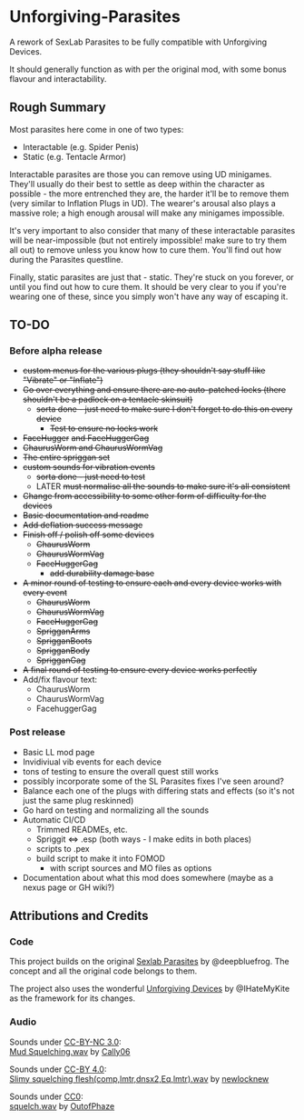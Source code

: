 # Unforgiving-Parasites
A rework of SexLab Parasites to be fully compatible with Unforgiving Devices.

It should generally function as with per the original mod, with some bonus flavour and interactability.

## Rough Summary

Most parasites here come in one of two types:
 - Interactable (e.g. Spider Penis)
 - Static (e.g. Tentacle Armor)

Interactable parasites are those you can remove using UD minigames. They'll usually do their best to settle as deep within the character as possible - the more entrenched they are, the harder it'll be to remove them (very similar to Inflation Plugs in UD). The wearer's arousal also plays a massive role; a high enough arousal will make any minigames impossible.

It's very important to also consider that many of these interactable parasites will be near-impossible (but not entirely impossible! make sure to try them all out) to remove unless you know how to cure them. You'll find out how during the Parasites questline.

Finally, static parasites are just that - static. They're stuck on you forever, or until you find out how to cure them. It should be very clear to you if you're wearing one of these, since you simply won't have any way of escaping it.

## TO-DO

### Before alpha release
 - ~~custom menus for the various plugs (they shouldn't say stuff like "Vibrate" or "Inflate")~~
- ~~Go over everything and ensure there are no auto-patched locks (there shouldn't be a padlock on a tentacle skinsuit)~~
  - ~~sorta done - just need to make sure I don't forget to do this on every device~~
    - ~~Test to ensure no locks work~~
- ~~FaceHugger~~ ~~and FaceHuggerGag~~
- ~~ChaurusWorm and ChaurusWormVag~~
- ~~The entire spriggan set~~
- ~~custom sounds for vibration events~~
  - ~~sorta done - just need to test~~
  - LATER ~~must normalise all the sounds to make sure it's all consistent~~
- ~~Change from accessibility to some other form of difficulty for the devices~~
- ~~Basic documentation and readme~~
- ~~Add deflation success message~~
- ~~Finish off / polish off some devices~~
  - ~~ChaurusWorm~~
  - ~~ChaurusWormVag~~
  - ~~FaceHuggerGag~~
    - ~~add durability damage base~~
- ~~A minor round of testing to ensure each and every device works with every event~~
  - ~~ChaurusWorm~~
  - ~~ChaurusWormVag~~
  - ~~FaceHuggerGag~~
  - ~~SprigganArms~~
  - ~~SprigganBoots~~
  - ~~SprigganBody~~
  - ~~SprigganGag~~
- ~~A final round of testing to ensure every device works perfectly~~
- Add/fix flavour text:
  - ChaurusWorm
  - ChaurusWormVag
  - FacehuggerGag

### Post release
- Basic LL mod page
- Invidiviual vib events for each device
- tons of testing to ensure the overall quest still works
- possibly incorporate some of the SL Parasites fixes I've seen around?
- Balance each one of the plugs with differing stats and effects (so it's not just the same plug reskinned)
- Go hard on testing and normalizing all the sounds
- Automatic CI/CD
  - Trimmed READMEs, etc.
  - Spriggit <=> .esp (both ways - I make edits in both places)
  - scripts to .pex
  - build script to make it into FOMOD
    - with script sources and MO files as options
- Documentation about what this mod does somewhere (maybe as a nexus page or GH wiki?)

## Attributions and Credits

### Code
This project builds on the original [Sexlab Parasites](https://github.com/SkyrimLL/SkLLmods/tree/master/Parasites) by @deepbluefrog. The concept and all the original code belongs to them.

The project also uses the wonderful [Unforgiving Devices](https://github.com/IHateMyKite/UnforgivingDevices) by @IHateMyKite as the framework for its changes.

### Audio
Sounds under [CC-BY-NC 3.0](creativecommons.org/licenses/by-nc/3.0/):  
[Mud Squelching.wav](freesound.org/s/365246) by [Cally06](freesound.org/people/Cally06)

Sounds under [CC-BY 4.0](creativecommons.org/licenses/by/4.0/):  
[Slimy squelching flesh(comp,lmtr,dnsx2,Eq,lmtr).wav](freesound.org/s/536830) by [newlocknew](freesound.org/people/newlocknew)

Sounds under [CC0](creativecommons.org/publicdomain/zero/1.0/):  
[squelch.wav](freesound.org/s/423927) by [OutofPhaze](freesound.org/people/OutofPhaze) 
